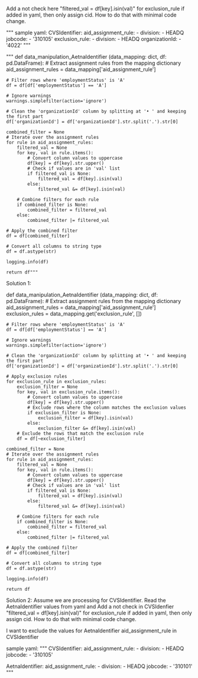 Add a not check here "filtered_val = df[key].isin(val)" for exclusion_rule if added in yaml, then only assign cid. How to do that with minimal code change.

"""
sample yaml:
CVSIdentifier:
    aid_assignment_rule:
        -  division:
            - HEADQ
            jobcode:
            - '310105'
    exclusion_rule:
        -  division:
            - HEADQ
        organizationId:
            - '4022'
"""

"""
def data_manipulation_AetnaIdentifier (data_mapping: dict, df: pd.DataFrame):
    # Extract assignment rules from the mapping dictionary
    aid_assignment_rules = data_mapping['aid_assignment_rule']

    # Filter rows where 'employmentStatus' is 'A'
    df = df[df['employmentStatus'] == 'A']

    # Ignore warnings
    warnings.simplefilter(action='ignore')

    # Clean the 'organizationId' column by splitting at '• ' and keeping the first part
    df['organizationId'] = df['organizationId'].str.split('.').str[0]

    combined_filter = None
    # Iterate over the assignment rules
    for rule in aid_assignment_rules:
        filtered_val = None
        for key, val in rule.items():
            # Convert column values to uppercase
            df[key] = df[key].str.upper()
            # Check if values are in 'val' list
            if filtered_val is None:
                filtered_val = df[key].isin(val)
            else:
                filtered_val &= df[key].isin(val)

        # Combine filters for each rule
        if combined_filter is None:
            combined_filter = filtered_val
        else:
            combined_filter |= filtered_val

    # Apply the combined filter
    df = df[combined_filter]

    # Convert all columns to string type
    df = df.astype(str)

    logging.info(df)

    return df"""

Solution 1:

def data_manipulation_AetnaIdentifier (data_mapping: dict, df: pd.DataFrame):
    # Extract assignment rules from the mapping dictionary
    aid_assignment_rules = data_mapping['aid_assignment_rule']
    exclusion_rules = data_mapping.get('exclusion_rule', [])

    # Filter rows where 'employmentStatus' is 'A'
    df = df[df['employmentStatus'] == 'A']

    # Ignore warnings
    warnings.simplefilter(action='ignore')

    # Clean the 'organizationId' column by splitting at '• ' and keeping the first part
    df['organizationId'] = df['organizationId'].str.split('.').str[0]

    # Apply exclusion rules
    for exclusion_rule in exclusion_rules:
        exclusion_filter = None
        for key, val in exclusion_rule.items():
            # Convert column values to uppercase
            df[key] = df[key].str.upper()
            # Exclude rows where the column matches the exclusion values
            if exclusion_filter is None:
                exclusion_filter = df[key].isin(val)
            else:
                exclusion_filter &= df[key].isin(val)
        # Exclude the rows that match the exclusion rule
        df = df[~exclusion_filter]

    combined_filter = None
    # Iterate over the assignment rules
    for rule in aid_assignment_rules:
        filtered_val = None
        for key, val in rule.items():
            # Convert column values to uppercase
            df[key] = df[key].str.upper()
            # Check if values are in 'val' list
            if filtered_val is None:
                filtered_val = df[key].isin(val)
            else:
                filtered_val &= df[key].isin(val)

        # Combine filters for each rule
        if combined_filter is None:
            combined_filter = filtered_val
        else:
            combined_filter |= filtered_val

    # Apply the combined filter
    df = df[combined_filter]

    # Convert all columns to string type
    df = df.astype(str)

    logging.info(df)

    return df

Solution 2:
Assume we are processing for CVSIdentifier. Read the AetnaIdentifier values from yaml and 
Add a not check in CVSIdenfier "filtered_val = df[key].isin(val)" for exclusion_rule if added in yaml, then only assign cid. How to do that with minimal code change.

I want to exclude the values for AetnaIdentifier aid_assignment_rule in CVSIdentifier

sample yaml:
"""
CVSIdentifier:
    aid_assignment_rule:
        -  division:
            - HEADQ
            jobcode:
            - '310105'

AetnaIdentifier:
    aid_assignment_rule:
        -  division:
            - HEADQ
            jobcode:
            - '310101'
"""